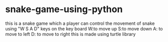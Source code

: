 # snake-game-using-python
this is a snake game which a player can control the movement of snake using "W S A D" keys on the key board
W:to move up
S:to move down
A: to move to left
D: to move to right
this is made using turtle library
